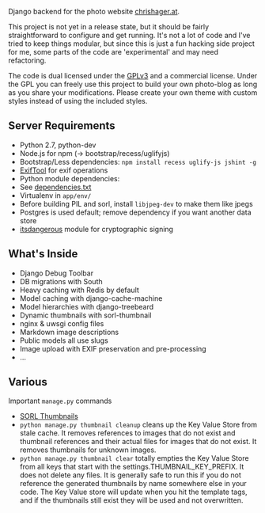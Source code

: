 Django backend for the photo website [chrishager.at](http://www.chrishager.at).

This project is not yet in a release state, but it should be fairly straightforward to
configure and get running. It's not a lot of code and I've tried to keep things modular,
but since this is just a fun hacking side project for me, some parts of the code are
'experimental' and may need refactoring.

The code is dual licensed under the [GPLv3](http://www.gnu.org/copyleft/gpl.html) and a commercial license. Under the GPL you can freely use this project to build your own photo-blog as long as you share your modifications. Please create your own theme with custom styles instead of using the included styles.


Server Requirements
-------------------

* Python 2.7, python-dev
* Node.js for npm (-> bootstrap/recess/uglifyjs)
* Bootstrap/Less dependencies: `npm install recess uglify-js jshint -g`
* [ExifTool](http://www.sno.phy.queensu.ca/~phil/exiftool/) for exif operations
* Python module dependencies:
 * See [dependencies.txt](https://github.com/metachris/photoblog/blob/master/dependencies.txt)
 * Virtualenv in `app/env/`
 * Before building PIL and sorl, install `libjpeg-dev` to make them like jpegs
 * Postgres is used default; remove dependency if you want another data store
 * [itsdangerous](http://packages.python.org/itsdangerous/) module for cryptographic signing



What's Inside
-------------

* Django Debug Toolbar
* DB migrations with South
* Heavy caching with Redis by default
* Model caching with django-cache-machine
* Model hierarchies with django-treebeard
* Dynamic thumbnails with sorl-thumbnail
* nginx & uwsgi config files
* Markdown image descriptions
* Public models all use slugs
* Image upload with EXIF preservation and pre-processing
* ...


Various
-------

Important `manage.py` commands

* [SORL Thumbnails](http://thumbnail.sorl.net/management.html#thumbnail-clear)
 * `python manage.py thumbnail cleanup` cleans up the Key Value Store from stale cache. It removes references to images that do not exist and thumbnail references and their actual files for images that do not exist. It removes thumbnails for unknown images.
 * `python manage.py thumbnail clear`  totally empties the Key Value Store from all keys that start with the settings.THUMBNAIL_KEY_PREFIX. It does not delete any files. It is generally safe to run this if you do not reference the generated thumbnails by name somewhere else in your code. The Key Value store will update when you hit the template tags, and if the thumbnails still exist they will be used and not overwritten.

